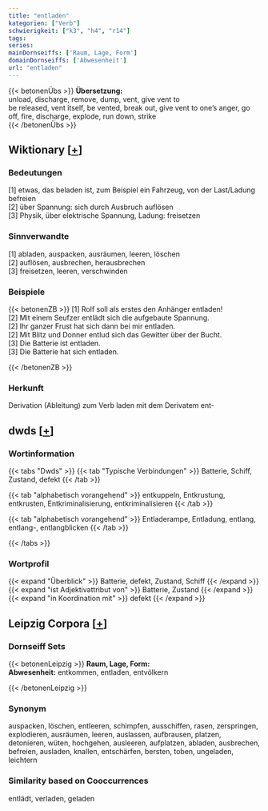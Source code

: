 ```yaml
---
title: "entladen"
kategorien: ["Verb"]
schwierigkeit: ["k3", "h4", "r14"]
tags:
series:
mainDornseiffs: ['Raum, Lage, Form']
domainDornseiffs: ['Abwesenheit']
url: "entladen"
---
```


{{< betonenÜbs >}}
**Übersetzung:**  
unload, discharge, remove, dump, vent, give vent  to  
be released, vent itself, be vented, break out, give vent to one’s anger, go off, fire, discharge, explode, run down, strike  
{{< /betonenÜbs >}}

## Wiktionary [[+](https://de.wiktionary.org/wiki/entladen)]

### Bedeutungen
[1] etwas, das beladen ist, zum Beispiel ein Fahrzeug, von der Last/Ladung befreien  
[2] über Spannung: sich durch Ausbruch auflösen  
[3] Physik, über elektrische Spannung, Ladung: freisetzen  

### Sinnverwandte
[1] abladen, auspacken, ausräumen, leeren, löschen  
[2] auflösen, ausbrechen, herausbrechen  
[3] freisetzen, leeren, verschwinden  

### Beispiele
{{< betonenZB >}}
[1] Rolf soll als erstes den Anhänger entladen!  
[2] Mit einem Seufzer entlädt sich die aufgebaute Spannung.  
[2] Ihr ganzer Frust hat sich dann bei mir entladen.  
[2] Mit Blitz und Donner entlud sich das Gewitter über der Bucht.  
[3] Die Batterie ist entladen.  
[3] Die Batterie hat sich entladen.  

{{< /betonenZB >}}
### Herkunft
Derivation (Ableitung) zum Verb laden mit dem Derivatem ent-  



## dwds [[+](https://www.dwds.de/wb/entladen)]

### Wortinformation
{{< tabs "Dwds" >}}
{{< tab "Typische Verbindungen" >}}
Batterie, Schiff, Zustand, defekt
{{< /tab >}}

{{< tab "alphabetisch vorangehend" >}}
entkuppeln, Entkrustung, entkrusten, Entkriminalisierung, entkriminalisieren
{{< /tab >}}

{{< tab "alphabetisch vorangehend" >}}
Entladerampe, Entladung, entlang, entlang-, entlangblicken
{{< /tab >}}

{{< /tabs >}}

### Wortprofil
{{< expand "Überblick" >}} Batterie, defekt, Zustand, Schiff {{< /expand >}}
{{< expand "ist Adjektivattribut von" >}} Batterie, Zustand {{< /expand >}}
{{< expand "in Koordination mit" >}} defekt {{< /expand >}}

## Leipzig Corpora [[+](https://corpora.uni-leipzig.de/en/res?word=entladen&corpusId=deu_newscrawl-public_2018)]

### Dornseiff Sets
{{< betonenLeipzig >}}
**Raum, Lage, Form:**  
**Abwesenheit:** entkommen, entladen, entvölkern  

{{< /betonenLeipzig >}}

### Synonym
auspacken, löschen, entleeren, schimpfen, ausschiffen, rasen, zerspringen, explodieren, ausräumen, leeren, auslassen, aufbrausen, platzen, detonieren, wüten, hochgehen, ausleeren, aufplatzen, abladen, ausbrechen, befreien, ausladen, knallen, entschärfen, bersten, toben, ungeladen, leichtern


### Similarity based on Cooccurrences
entlädt, verladen, geladen

